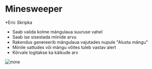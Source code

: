 # Minesweeper
*Eric Skripka

 * Saab valida kolme mängulaua suuruse vahel
 * Saab ise sisestada miinide arvu
 * Rakendus genereerib mängulaua vajutades nupule "Alusta mängu"
 * Miinile sattudes või mängu võites tuleb vastav alert
 * Kõrvale logitakse ka käikude arv

![mine](https://user-images.githubusercontent.com/22025406/58770497-fce6bc00-85b7-11e9-92ef-f9ca0a540307.PNG)
